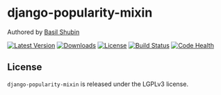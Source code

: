 
django-popularity-mixin
===

Authored by [Basil Shubin](https://github.com/bashu)

[![Latest Version](https://img.shields.io/pypi/v/django-popularity-mixin.svg)](https://pypi.python.org/pypi/django-popularity-mixin/)
[![Downloads](https://img.shields.io/pypi/dm/django-popularity-mixin.svg)](https://pypi.python.org/pypi/django-popularity-mixin/)
[![License](https://img.shields.io/github/license/bashu/django-popularity-mixin.svg)](https://pypi.python.org/pypi/django-popularity-mixin/)
[![Build Status](https://img.shields.io/travis/bashu/django-popularity-mixin.svg)](https://travis-ci.org/bashu/django-popularity-mixin/)
[![Code Health](https://landscape.io/github/bashu/django-popularity-mixin/develop/landscape.svg?style=flat)](https://landscape.io/github/bashu/django-popularity-mixin/develop)

## License

`django-popularity-mixin` is released under the LGPLv3 license.
